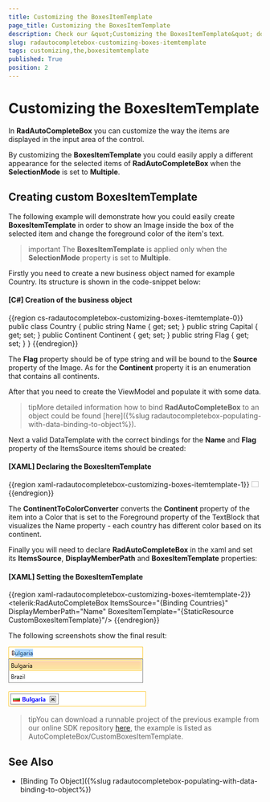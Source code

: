 ```yaml
---
title: Customizing the BoxesItemTemplate
page_title: Customizing the BoxesItemTemplate
description: Check our &quot;Customizing the BoxesItemTemplate&quot; documentation article for the RadAutoCompleteBox WPF control.
slug: radautocompletebox-customizing-boxes-itemtemplate
tags: customizing,the,boxesitemtemplate
published: True
position: 2
---
```


# Customizing the BoxesItemTemplate

In __RadAutoCompleteBox__ you can customize the way the items are displayed in the input area of the control.

By customizing the __BoxesItemTemplate__ you could easily apply a different appearance for the selected items of __RadAutoCompleteBox__ when the __SelectionMode__ is set to __Multiple__.

## Creating custom BoxesItemTemplate

The following example will demonstrate how you could easily create __BoxesItemTemplate__ in order to show an Image inside the box of the selected item and change the foreground color of the item's text.

>important The __BoxesItemTemplate__ is applied only when the __SelectionMode__ property is set to __Multiple__.

Firstly you need to create a new business object named for example Country. Its structure is shown in the code-snippet below:

#### __[C#] Creation of the business object__

{{region cs-radautocompletebox-customizing-boxes-itemtemplate-0}}
    public class Country
    {
        public string Name { get; set; }
        public string Capital { get; set; }
        public Continent Continent { get; set; }
        public string Flag { get; set; }
    }
{{endregion}}

The __Flag__ property should be of type string and will be bound to the __Source__ property of the Image. As for the __Continent__ property it is an enumeration that contains all continents.

After that you need to create the ViewModel and populate it with some data.

>tipMore detailed information how to bind __RadAutoCompleteBox__ to an object could be found [here]({%slug radautocompletebox-populating-with-data-binding-to-object%}).

Next a valid DataTemplate with the correct bindings for the __Name__ and __Flag__ property of the ItemsSource items should be created: 

#### __[XAML] Declaring the BoxesItemTemplate__

{{region xaml-radautocompletebox-customizing-boxes-itemtemplate-1}}
	<DataTemplate x:Key="CustomBoxesItemTemplate">
	  <StackPanel Orientation="Horizontal">
	    <Image Width="14"
	         Height="12"
	         Margin="2"
	         Source="{Binding Flag}" />
	    <TextBlock Foreground="{Binding Converter={StaticResource ContinentToColorConverter}}"
	           Margin="2"
	           FontWeight="Bold"
	           Text="{Binding Name}" />
	  </StackPanel>
	</DataTemplate>
{{endregion}}

The __ContinentToColorConverter__ converts the __Continent__ property of the item into a Color that is set to the Foreground property of the TextBlock that visualizes the Name property - each country has different color based on its continent.

Finally you will need to declare __RadAutoCompleteBox__ in the xaml and set its __ItemsSource__, __DisplayMemberPath__ and __BoxesItemTemplate__ properties:

#### __[XAML] Setting the BoxesItemTemplate__

{{region xaml-radautocompletebox-customizing-boxes-itemtemplate-2}}
	<telerik:RadAutoCompleteBox ItemsSource="{Binding Countries}"
	                            DisplayMemberPath="Name"
	                            BoxesItemTemplate="{StaticResource CustomBoxesItemTemplate}"/>
{{endregion}}

The following screenshots show the final result:

![radautocompletebox-customizing-boxes-itemtemplate-1](images/radautocompletebox-customizing-boxes-itemtemplate-1.png)

![radautocompletebox-customizing-boxes-itemtemplate-2](images/radautocompletebox-customizing-boxes-itemtemplate-2.png)

>tipYou can download a runnable project of the previous example from our online SDK repository [here](https://github.com/telerik/xaml-sdk), the example is listed as AutoCompleteBox/CustomBoxesItemTemplate.

## See Also

 * [Binding To Object]({%slug radautocompletebox-populating-with-data-binding-to-object%})
